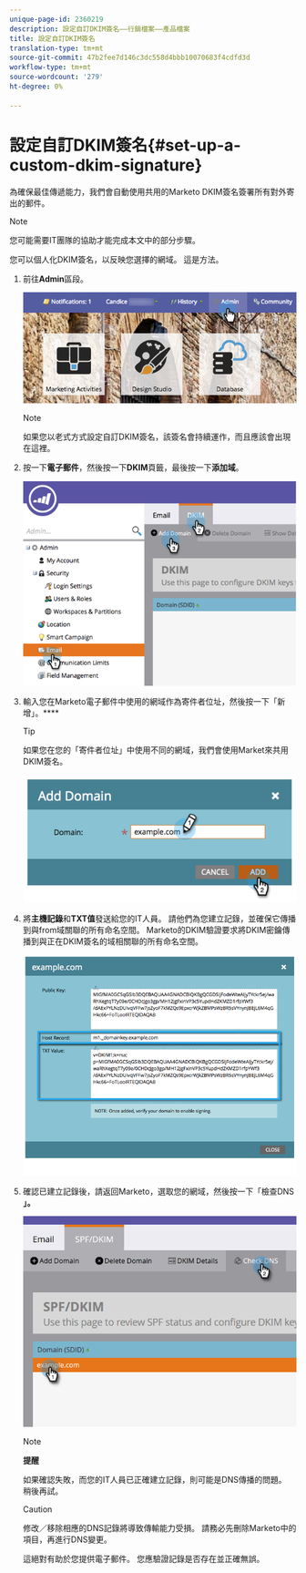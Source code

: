 ```yaml
---
unique-page-id: 2360219
description: 設定自訂DKIM簽名——行銷檔案——產品檔案
title: 設定自訂DKIM簽名
translation-type: tm+mt
source-git-commit: 47b2fee7d146c3dc558d4bbb10070683f4cdfd3d
workflow-type: tm+mt
source-wordcount: '279'
ht-degree: 0%

---
```



# 設定自訂DKIM簽名{#set-up-a-custom-dkim-signature}

為確保最佳傳遞能力，我們會自動使用共用的Marketo DKIM簽名簽署所有對外寄出的郵件。

>[!NOTE]
>
>您可能需要IT團隊的協助才能完成本文中的部分步驟。

您可以個人化DKIM簽名，以反映您選擇的網域。 這是方法。

1. 前往&#x200B;**Admin**&#x200B;區段。

   ![](assets/adminhand.png)

   >[!NOTE]
   >
   >
   >如果您以老式方式設定自訂DKIM簽名，該簽名會持續運作，而且應該會出現在這裡。

1. 按一下&#x200B;**電子郵件**，然後按一下&#x200B;**DKIM**&#x200B;頁籤，最後按一下&#x200B;**添加域**。

   ![](assets/image2014-9-18-15-3a39-3a30.png)

1. 輸入您在Marketo電子郵件中使用的網域作為寄件者位址，然後按一下「新增」。****

   >[!TIP]
   >
   >
   >如果您在您的「寄件者位址」中使用不同的網域，我們會使用Market來共用DKIM簽名。

   ![](assets/image2014-9-18-15-3a40-3a28.png)

1. 將&#x200B;**主機記錄**&#x200B;和&#x200B;**TXT值**&#x200B;發送給您的IT人員。 請他們為您建立記錄，並確保它傳播到與from域關聯的所有命名空間。 Marketo的DKIM驗證要求將DKIM密鑰傳播到與正在DKIM簽名的域相關聯的所有命名空間。

   ![](assets/image2014-9-18-15-3a40-3a44.png)

1. 確認已建立記錄後，請返回Marketo，選取您的網域，然後按一下「檢查DNS **」。**

   ![](assets/check.png)

   >[!NOTE]
   >
   >**提醒**
   >
   >如果確認失敗，而您的IT人員已正確建立記錄，則可能是DNS傳播的問題。 稍後再試。

   >[!CAUTION]
   >
   >
   >修改／移除相應的DNS記錄將導致傳輸能力受損。 請務必先刪除Marketo中的項目，再進行DNS變更。

   這絕對有助於您提供電子郵件。 您應驗證記錄是否存在並正確無誤。

